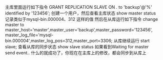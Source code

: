 主库里面运行如下指令
GRANT REPLICATION SLAVE ON *.* to 'backup'@'%' identified by '123456';
创建一个用户，然后查看主库状态
show master status
记录类似于mysql-bin.000004、312 这样的值
然后在从库运行如下指令
change master to master_host='master',master_user='backup',master_password='123456',
master_log_file='mysql-bin.000004',master_log_pos=312,master_port=3306;
从库继续运行
start slave;
查看从库的同步状态
show slave status
如果看到Waiting for master send event.. 什么的就成功了，你现在在主库上的修改，都会同步到从库上
